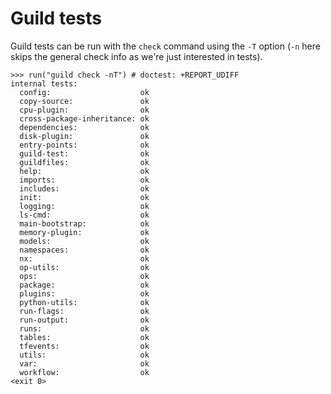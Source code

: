 # Guild tests

Guild tests can be run with the `check` command using the `-T` option
(`-n` here skips the general check info as we're just interested in
tests).

    >>> run("guild check -nT") # doctest: +REPORT_UDIFF
    internal tests:
      config:                    ok
      copy-source:               ok
      cpu-plugin:                ok
      cross-package-inheritance: ok
      dependencies:              ok
      disk-plugin:               ok
      entry-points:              ok
      guild-test:                ok
      guildfiles:                ok
      help:                      ok
      imports:                   ok
      includes:                  ok
      init:                      ok
      logging:                   ok
      ls-cmd:                    ok
      main-bootstrap:            ok
      memory-plugin:             ok
      models:                    ok
      namespaces:                ok
      nx:                        ok
      op-utils:                  ok
      ops:                       ok
      package:                   ok
      plugins:                   ok
      python-utils:              ok
      run-flags:                 ok
      run-output:                ok
      runs:                      ok
      tables:                    ok
      tfevents:                  ok
      utils:                     ok
      var:                       ok
      workflow:                  ok
    <exit 0>
